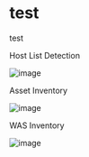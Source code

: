 # test
test

Host List Detection

![image](https://github.com/dg-cafe/test/assets/82658653/983d770b-125d-4942-b1ce-3c4495d4f9a7)


Asset Inventory

![image](https://github.com/dg-cafe/test/assets/82658653/7b4ec0d0-62c1-4340-bf89-5107221661ce)



WAS Inventory

![image](https://github.com/dg-cafe/test/assets/82658653/ca207348-77e2-4a0d-b2a0-6353075cb82a)

